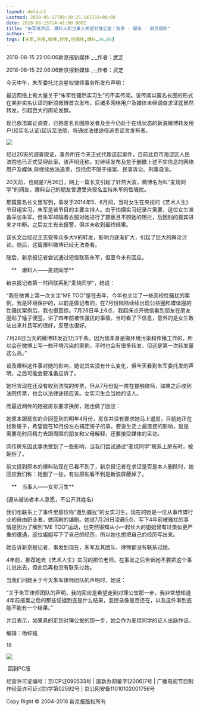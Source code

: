 ```yaml
---
layout: default
Lastmod: 2020-05-17T09:20:25.147532+00:00
date: 2018-08-15T14:41:00.000Z
title: "朱军发声后，爆料人和当事人希望对簿公堂丨独家 - 娱乐 - 新京报网"
author: ""
tags: [朱军,京报,微博,转发,性骚扰,爆料,26,06]
---
```


2018-08-15 22:06:06新京报新媒体 _·_作者：武芝

2018-08-15 22:06:06新京报新媒体 _·_作者：武芝

今天中午，朱军委托北京星权律师事务所发布声明：

最近网络上有大量关于“朱军性骚然实习生”的不实传闻。该传闻以匿名长图的形式在某非实名认证的新浪微博首次发布，后诸多网络用户及媒体未经调查求证就冒然转发，引起巨大的舆论发酵。

现已依法取证调查，已把匿名长图原发者及至今仍处于在线状态的新浪微博转发用户(经实名认证)起诉至法院，将通过法律途径追责谣言发布者。

![](https://images.weserv.nl/?url=https%3A//archive.vn/JLMNb/9cc94e658c3bc0ceacc71a0239458538871877e7.jpg)

经过20天的调查取证，事务所在今天正式代理这起案件，目前北京市海淀区人民法院也已正式受理此案。该声明还称，对继续发布及怠于删撤上述不实信息的网络用户及媒体,将继续依法追责，包括但不限于报案、民事诉讼、刑事自诉。

20天前，也就是7月26日，网上一篇长文引起了轩然大波，微博名为叫“麦烧同学”的网友，爆料自己的朋友曾遭受央视名主持朱军的性骚扰。

那篇匿名长文里写到，事发于2014年5、6月间，当时女生在央视的《艺术人生》节目组实习，朱军是该节目的主要主持人。由于拍摄实习纪录片需要，这位女生准备采访朱军。但朱军却隔着衣服对她进行了猥亵且不顾她的阻拦，后因别的嘉宾进来才中断。之后女生有去报警，但并未收到最终结果。

该长文后经过王志安等众多大V的转发，影响力逐渐扩大，引起了巨大的舆论讨论。随后，这篇爆料微博已经无法查看。

随后，新京报记者尝试通过短信联系朱军，但至今未有回应。

　**　爆料人——麦烧同学**

新京报记者第一时间联系到“麦烧同学”，她说：

“我在微博上第一次关注“ME TOO”是在去年，今年也关注了一些高校性骚扰的案例，我是环境保护的，以前是做记者的，在7月份陆陆续续出现公益圈和媒体圈的性骚扰案例后，我也很震惊。7月26日早上6点，我起床点开微信看到朋友在朋友圈贴了锤子便签，讲了四年前被性骚扰的事情。当时看了下信息，意外的是女生敢站出来并且写的很好，反思也很好。

7月26日当天的微博转发近1万3千条。因为我本身是做环境污染和传播工作的，所以会在微博上写一些环境污染的案例，平时也会有很多转发，但这是第一次转发量这么高。”

谈及爆料这件事对她的影响，她说其实没有什么变化，但今天看到朱军委托发的声明，之后可能会要准备应诉了。

她坦言现在还没有收到法院的传票，但从7月份就一直在接触律师，如果之后收到法院传票，也会以法律途径应诉。女实习生会当她的证人。

而最近网传的她被房东要求换房，她也做了回应：

她原本跟房东的合同签到的明年4月份，房东并没有要求她马上退房，目前她正在找新房子，希望能在10月份左右搞定房子的事。要说生活上最直接的影响，就是需要花时间精力去跟周围的朋友和父母解释，还要接受媒体的采访。

网传房东因此事也受到了一些影响，当我们尝试通过“麦烧同学”联系上房东时，被婉拒了。

前文提到原本的爆料贴现在已看不到了，新京报记者在求证是否是本人删除时，她回应我们称：她删了一些，有些原贴看不到是新浪屏蔽掉了。

　**　当事人——女实习生**

(遵从被访者本人意愿，不公开其姓名)

我们也联系上了事件里那位称“遭到骚扰”的女实习生，现在的她是一位从事传媒行业的自由职业者，做网剧的编剧。她说7月26日凌晨5点，写下4年前被骚扰的事情是因为了解到“ME TOO”运动，也突然得知从小一起长大的姐姐曾有过类似更严重的遭遇，这位姐姐写下了自己的经历，所以她也想把自己的经历写出来。

她告诉新京报记者，事发到现在，朱军及其团队、律师都没有联系过她。

4年前，推荐她去《艺术人生》实习的那位老师，在事发之后告诉她不要把这个事儿说出去，但此后再也没有联系过她。

当我们问她关于今天朱军律师团队的声明时，她说：

“关于朱军律师团队的声明，我的回应是希望走到对簿公堂那一步，我非常想知道4年前报案之后的那些证据到底是什么结果，监控录像是否还在，以及这件事到底能不能有一个结果。”

并且表示，如果真的走到对簿公堂的那一步，她会作为麦烧同学的证人出庭作证。

编辑：杨梓铭

18

![](https://images.weserv.nl/?url=https%3A//archive.vn/JLMNb/3e0592ddeb07dc5b88b18817e9c921507cd7623d.png)

 回到PC版

经营许可证编号：京ICP证090533号 | 国新办网备字\[2006\]7号 | 广播电视节目制作经营许可证:(京)字第02592号 | 京公网安备11010102001756号

Copy Right © 2004-2018 新京报版权所有


